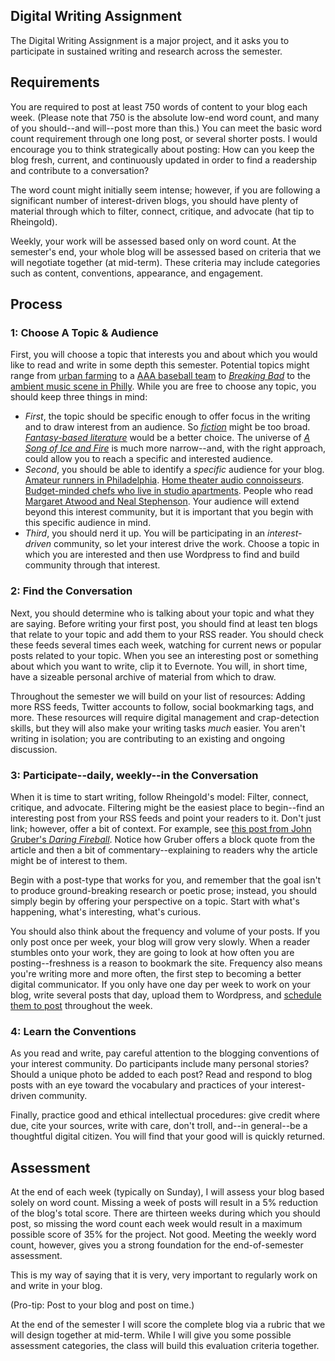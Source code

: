 ## Digital Writing Assignment

The Digital Writing Assignment is a major project, and it asks you to participate in sustained writing and research across the semester.

## Requirements

You are required to post at least 750 words of content to your blog each week. (Please note that 750 is the absolute low-end word count, and many of you should--and will--post more than this.) You can meet the basic word count requirement through one long post, or several shorter posts. I would encourage you to think strategically about posting: How can you keep the blog fresh, current, and continuously updated in order to find a readership and contribute to a conversation?

The word count might initially seem intense; however, if you are following a significant number of interest-driven blogs, you should have plenty of material through which to filter, connect, critique, and advocate (hat tip to Rheingold).

Weekly, your work will be assessed based only on word count. At the semester's end, your whole blog will be assessed based on criteria that we will negotiate together (at mid-term). These criteria may include categories such as content, conventions, appearance, and engagement.

## Process

### 1: Choose A Topic & Audience

First, you will choose a topic that interests you and about which you would like to read and write in some depth this semester. Potential topics might range from [urban farming](http://www.urbanfarming.org/) to a [AAA baseball team](http://www.milb.com/index.jsp?sid=t1410) to [*Breaking Bad*](http://www.amctv.com/shows/breaking-bad) to the [ambient music scene in Philly](http://www.simpletone.com/). While you are free to choose any topic, you should keep three things in mind: 

* *First*, the topic should be specific enough to offer focus in the writing and to draw interest from an audience. So [*fiction*](http://www.strandbooks.com/) might be too broad. [*Fantasy-based literature*](http://www.fantasyliterature.com/) would be a better choice. The universe of [*A Song of Ice and Fire*](http://awoiaf.westeros.org/) is much more narrow--and, with the right approach, could allow you to reach a specific and interested audience.
* *Second*, you should be able to identify a *specific* audience for your blog. [Amateur runners in Philadelphia](http://www.phillyrunners.org/). [Home theater audio connoisseurs](http://www.avforums.com/). [Budget-minded chefs who live in studio apartments](http://smallapartmentchef.blogspot.com/). People who read [Margaret Atwood and Neal Stephenson](http://digitalsciencefiction.com/blog/). Your audience will extend beyond this interest community, but it is important that you begin with this specific audience in mind.
* *Third*, you should nerd it up. You will be participating in an *interest-driven* community, so let your interest drive the work. Choose a topic in which you are interested and then use Wordpress to find and build community through that interest.

### 2: Find the Conversation

Next, you should determine who is talking about your topic and what they are saying. Before writing your first post, you should find at least ten blogs that relate to your topic and add them to your RSS reader. You should check these feeds several times each week, watching for current news or popular posts related to your topic. When you see an interesting post or something about which you want to write, clip it to Evernote. You will, in short time, have a sizeable personal archive of material from which to draw.

Throughout the semester we will build on your list of resources: Adding more RSS feeds, Twitter accounts to follow, social bookmarking tags, and more. These resources will require digital management and crap-detection skills, but they will also make your writing tasks *much* easier. You aren't writing in isolation; you are contributing to an existing and ongoing discussion.

### 3: Participate--daily, weekly--in the Conversation

When it is time to start writing, follow Rheingold's model: Filter, connect, critique, and advocate. Filtering might be the easiest place to begin--find an interesting post from your RSS feeds and point your readers to it. Don't just link; however, offer a bit of context. For example, see [this post from John Gruber's *Daring Fireball*](http://daringfireball.net/linked/2013/08/30/blackberry-10-sales). Notice how Gruber offers a block quote from the article and then a bit of commentary--explaining to readers why the article might be of interest to them.

Begin with a post-type that works for you, and remember that the goal isn't to produce ground-breaking research or poetic prose; instead, you should simply begin by offering your perspective on a topic. Start with what's happening, what's interesting, what's curious.

You should also think about the frequency and volume of your posts. If you only post once per week, your blog will grow very slowly. When a reader stumbles onto your work, they are going to look at how often you are posting--freshness is a reason to bookmark the site. Frequency also means you're writing more and more often, the first step to becoming a better digital communicator. If you only have one day per week to work on your blog, write several posts that day, upload them to Wordpress, and [schedule them to post](http://make.wordpress.org/support/user-manual/content/posts/schedule-a-post/) throughout the week.

### 4: Learn the Conventions

As you read and write, pay careful attention to the blogging conventions of your interest community. Do participants include many personal stories? Should a unique photo be added to each post? Read and respond to blog posts with an eye toward the vocabulary and practices of your interest-driven community.

Finally, practice good and ethical intellectual procedures: give credit where due, cite your sources, write with care, don't troll, and--in general--be a thoughtful digital citizen. You will find that your good will is quickly returned.

## Assessment

At the end of each week (typically on Sunday), I will assess your blog based solely on word count. Missing a week of posts will result in a 5% reduction of the blog's total score. There are thirteen weeks during which you should post, so missing the word count each week would result in a maximum possible score of 35% for the project. Not good. Meeting the weekly word count, however, gives you a strong foundation for the end-of-semester assessment.

This is my way of saying that it is very, very important to regularly work on and write in your blog.

(Pro-tip: Post to your blog and post on time.)

At the end of the semester I will score the complete blog via a rubric that we will design together at mid-term. While I will give you some possible assessment categories, the class will build this evaluation criteria together.